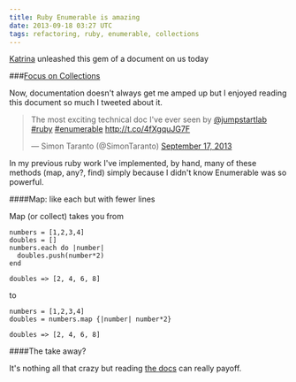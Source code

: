 ```yaml
---
title: Ruby Enumerable is amazing
date: 2013-09-18 03:27 UTC
tags: refactoring, ruby, enumerable, collections
---
```


[Katrina](https://twitter.com/kytrinyx) unleashed this gem of a document on us today

###[Focus on Collections](http://tutorials.jumpstartlab.com/topics/collections.html)

Now, documentation doesn't always get me amped up but I enjoyed reading this document so much I tweeted about it.

<blockquote class="twitter-tweet"><p>The most exciting technical doc I&#39;ve ever seen by <a href="https://twitter.com/jumpstartlab">@jumpstartlab</a> <a href="https://twitter.com/search?q=%23ruby&amp;src=hash">#ruby</a> <a href="https://twitter.com/search?q=%23enumerable&amp;src=hash">#enumerable</a> <a href="http://t.co/4fXgquJG7F">http://t.co/4fXgquJG7F</a></p>&mdash; Simon Taranto (@SimonTaranto) <a href="https://twitter.com/SimonTaranto/statuses/380093012476309504">September 17, 2013</a></blockquote>
<script async src="//platform.twitter.com/widgets.js" charset="utf-8"></script>

In my previous ruby work I've implemented, by hand, many of these methods (map, any?, find) simply because I didn't know Enumerable was so powerful. 

####Map: like each but with fewer lines

Map (or collect) takes you from 

```
numbers = [1,2,3,4]
doubles = []
numbers.each do |number|
  doubles.push(number*2)
end

doubles => [2, 4, 6, 8] 
```

to

```
numbers = [1,2,3,4]
doubles = numbers.map {|number| number*2}

doubles => [2, 4, 6, 8] 
```


####The take away?  

It's nothing all that crazy but reading [the docs](http://ruby-doc.org/core-2.0.0/Enumerable.html) can really payoff.

